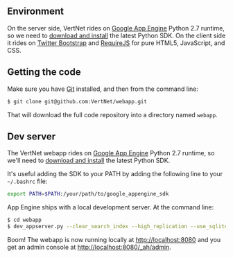## Environment

On the server side, VertNet rides on [Google App Engine](https://developers.google.com/appengine) Python 2.7 runtime, so we need to [download and install](https://developers.google.com/appengine/downloads) the latest Python SDK. On the client side it rides on [Twitter Bootstrap](https://github.com/twitter/bootstrap) and [RequireJS](http://requirejs.org/) for pure HTML5, JavaScript, and CSS.

## Getting the code

Make sure you have [Git](http://git-scm.com/) installed, and then from the command line:

```bash
$ git clone git@github.com:VertNet/webapp.git
```

That will download the full code repository into a directory named `webapp`.

## Dev server

The VertNet webapp rides on [Google App Engine](https://developers.google.com/appengine) Python 2.7 runtime, so we'll need to [download and install](https://developers.google.com/appengine/downloads) the latest Python SDK. 

It's useful adding the SDK to your PATH by adding the following line to your `~/.bashrc` file:

```bash
export PATH=$PATH:/your/path/to/google_appengine_sdk
```

App Engine ships with a local development server. At the command line:

```bash
$ cd webapp
$ dev_appserver.py --clear_search_index --high_replication --use_sqlite -c .
```

Boom! The webapp is now running locally at [http://localhost:8080](http://localhost:8080) and you get an admin console at [http://localhost:8080/_ah/admin](http://localhost:8080/_ah/admin).
